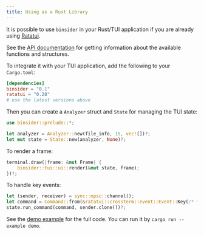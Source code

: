 ```yaml
---
title: Using as a Rust Library
---
```


It is possible to use `binsider` in your Rust/TUI application if you are already using [Ratatui](https://ratatui.rs).

See the [API documentation](https://docs.rs/binsider) for getting information about the available functions and structures.

To integrate it with your TUI application, add the following to your `Cargo.toml`:

```toml
[dependencies]
binsider = "0.1"
ratatui = "0.28"
# use the latest versions above
```

Then you can create a `Analyzer` struct and `State` for managing the TUI state:

```rust
use binsider::prelude::*;

let analyzer = Analyzer::new(file_info, 15, vec![])?;
let mut state = State::new(analyzer, None)?;
```

To render a frame:

```rust
terminal.draw(|frame: &mut Frame| {
    binsider::tui::ui::render(&mut state, frame);
})?;
```

To handle key events:

```rust
let (sender, receiver) = sync::mpsc::channel();
let command = Command::from(&ratatui::crossterm::event::Event::Key(/* */));
state.run_command(command, sender.clone())?;
```

See the [demo example](https://github.com/orhun/binsider/blob/main/examples/demo.rs) for the full code. You can run it by `cargo run --example demo`.
